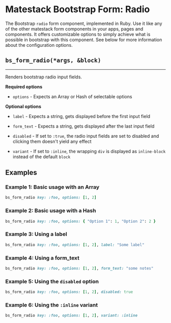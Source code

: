 # Matestack Bootstrap Form: Radio

The Bootstrap `radio` form component, implemented in Ruby. Use it like any of the other matestack form components in your apps, pages and components. It offers customizable options to simply achieve what is possible in bootstrap with this component. See below for more information about the configuration options.

## `bs_form_radio(*args, &block)`
----

Renders bootstrap radio input fields.

**Required options**

* `options` - Expects an Array or Hash of selectable options

**Optional options**

* `label` - Expects a string, gets displayed before the first input field

* `form_text` - Expects a string, gets displayed after the last input field

* `disabled` - If set to `:true`, the radio input fields are set to disabled and clicking them doesn't yield any effect

* `variant` - If set to `:inline`, the wrapping `div` is displayed as `inline-block` instead of the default `block`

## Examples


### Example 1: Basic usage with an Array

```ruby
bs_form_radio key: :foo, options: [1, 2]
```

### Example 2: Basic usage with a Hash

```ruby
bs_form_radio key: :foo, options: { "Option 1": 1, "Option 2": 2 }
```

### Example 3: Using a label

```ruby
bs_form_radio key: :foo, options: [1, 2], label: "Some label"
```

### Example 4: Using a form_text

```ruby
bs_form_radio key: :foo, options: [1, 2], form_text: "some notes"
```

### Example 5: Using the `disabled` option

```ruby
bs_form_radio key: :foo, options: [1, 2], disabled: true
```

### Example 6: Using the `:inline` variant

```ruby
bs_form_radio key: :foo, options: [1, 2], variant: :inline
```

